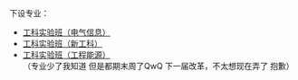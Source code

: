 下设专业：  

- [工科实验班（电气信息）](工科实验班（电气信息）.md)  
- [工科实验班（新工科）](工科实验班（新工科）.md)  
- [工科实验班（工程能源）](工科实验班（工程能源）.md)  
（专业少了我知道 但是都期末周了QwQ 下一届改革，不太想现在弄了 抱歉）